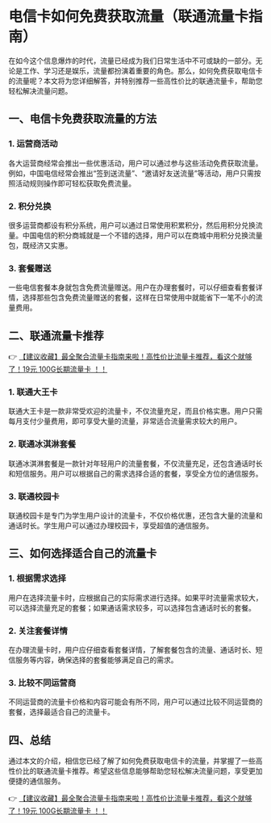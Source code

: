 # 电信卡如何免费获取流量（联通流量卡指南）

在如今这个信息爆炸的时代，流量已经成为我们日常生活中不可或缺的一部分。无论是工作、学习还是娱乐，流量都扮演着重要的角色。那么，如何免费获取电信卡的流量呢？本文将为您详细解答，并特别推荐一些高性价比的联通流量卡，帮助您轻松解决流量问题。

## 一、电信卡免费获取流量的方法

### 1. 运营商活动
各大运营商经常会推出一些优惠活动，用户可以通过参与这些活动免费获取流量。例如，中国电信经常会推出“签到送流量”、“邀请好友送流量”等活动，用户只需按照活动规则操作即可轻松获取免费流量。

### 2. 积分兑换
很多运营商都设有积分系统，用户可以通过日常使用积累积分，然后用积分兑换流量。中国电信的积分商城就是一个不错的选择，用户可以在商城中用积分兑换流量包，既经济又实惠。

### 3. 套餐赠送
一些电信套餐本身就包含免费流量赠送。用户在办理套餐时，可以仔细查看套餐详情，选择那些包含免费流量赠送的套餐，这样在日常使用中就能省下一笔不小的流量费用。

## 二、联通流量卡推荐

👉 [【建议收藏】最全聚合流量卡指南来啦！高性价比流量卡推荐，看这个就够了！19元 100G长期流量卡 ！！](https://bit.ly/Liuliangka)

### 1. 联通大王卡
联通大王卡是一款非常受欢迎的流量卡，不仅流量充足，而且价格实惠。用户只需每月支付少量费用，即可享受大量的流量，非常适合流量需求较大的用户。

### 2. 联通冰淇淋套餐
联通冰淇淋套餐是一款针对年轻用户的流量套餐，不仅流量充足，还包含通话时长和短信服务。用户可以根据自己的需求选择合适的套餐，享受全方位的通信服务。

### 3. 联通校园卡
联通校园卡是专门为学生用户设计的流量卡，不仅价格优惠，还包含大量的流量和通话时长。学生用户可以通过办理校园卡，享受超值的通信服务。

## 三、如何选择适合自己的流量卡

### 1. 根据需求选择
用户在选择流量卡时，应根据自己的实际需求进行选择。如果平时流量需求较大，可以选择流量充足的套餐；如果通话需求较多，可以选择包含通话时长的套餐。

### 2. 关注套餐详情
在办理流量卡时，用户应仔细查看套餐详情，了解套餐包含的流量、通话时长、短信服务等内容，确保选择的套餐能够满足自己的需求。

### 3. 比较不同运营商
不同运营商的流量卡价格和内容可能会有所不同，用户可以通过比较不同运营商的套餐，选择最适合自己的流量卡。

## 四、总结

通过本文的介绍，相信您已经了解了如何免费获取电信卡的流量，并掌握了一些高性价比的联通流量卡推荐。希望这些信息能够帮助您轻松解决流量问题，享受更加便捷的通信服务。

👉 [【建议收藏】最全聚合流量卡指南来啦！高性价比流量卡推荐，看这个就够了！19元 100G长期流量卡 ！！](https://bit.ly/Liuliangka)